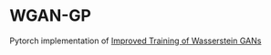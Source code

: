 # WGAN-GP
Pytorch implementation of [Improved Training of Wasserstein GANs
](https://arxiv.org/abs/1704.00028)

